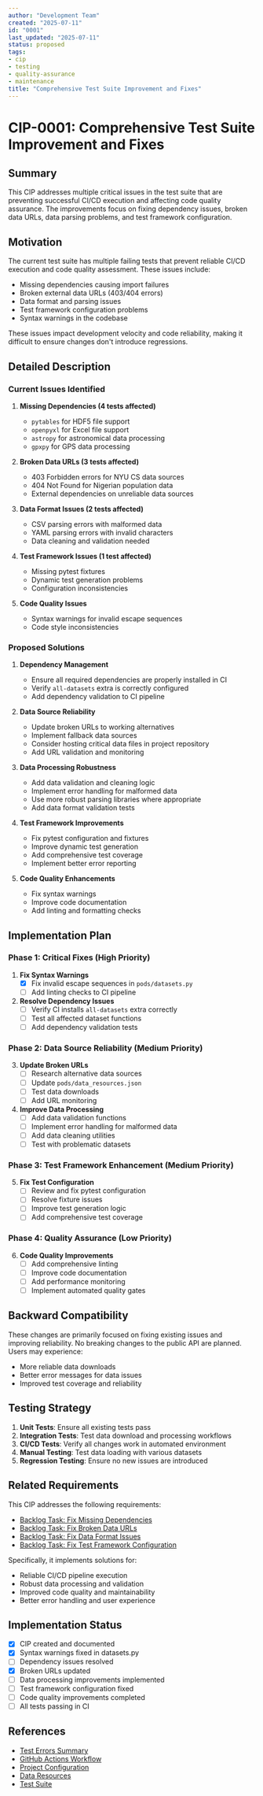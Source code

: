 ```yaml
---
author: "Development Team"
created: "2025-07-11"
id: "0001"
last_updated: "2025-07-11"
status: proposed
tags:
- cip
- testing
- quality-assurance
- maintenance
title: "Comprehensive Test Suite Improvement and Fixes"
---
```


# CIP-0001: Comprehensive Test Suite Improvement and Fixes

## Summary
This CIP addresses multiple critical issues in the test suite that are preventing successful CI/CD execution and affecting code quality assurance. The improvements focus on fixing dependency issues, broken data URLs, data parsing problems, and test framework configuration.

## Motivation
The current test suite has multiple failing tests that prevent reliable CI/CD execution and code quality assessment. These issues include:
- Missing dependencies causing import failures
- Broken external data URLs (403/404 errors)
- Data format and parsing issues
- Test framework configuration problems
- Syntax warnings in the codebase

These issues impact development velocity and code reliability, making it difficult to ensure changes don't introduce regressions.

## Detailed Description

### Current Issues Identified

1. **Missing Dependencies (4 tests affected)**
   - `pytables` for HDF5 file support
   - `openpyxl` for Excel file support
   - `astropy` for astronomical data processing
   - `gpxpy` for GPS data processing

2. **Broken Data URLs (3 tests affected)**
   - 403 Forbidden errors for NYU CS data sources
   - 404 Not Found for Nigerian population data
   - External dependencies on unreliable data sources

3. **Data Format Issues (2 tests affected)**
   - CSV parsing errors with malformed data
   - YAML parsing errors with invalid characters
   - Data cleaning and validation needed

4. **Test Framework Issues (1 test affected)**
   - Missing pytest fixtures
   - Dynamic test generation problems
   - Configuration inconsistencies

5. **Code Quality Issues**
   - Syntax warnings for invalid escape sequences
   - Code style inconsistencies

### Proposed Solutions

1. **Dependency Management**
   - Ensure all required dependencies are properly installed in CI
   - Verify `all-datasets` extra is correctly configured
   - Add dependency validation to CI pipeline

2. **Data Source Reliability**
   - Update broken URLs to working alternatives
   - Implement fallback data sources
   - Consider hosting critical data files in project repository
   - Add URL validation and monitoring

3. **Data Processing Robustness**
   - Add data validation and cleaning logic
   - Implement error handling for malformed data
   - Use more robust parsing libraries where appropriate
   - Add data format validation tests

4. **Test Framework Improvements**
   - Fix pytest configuration and fixtures
   - Improve dynamic test generation
   - Add comprehensive test coverage
   - Implement better error reporting

5. **Code Quality Enhancements**
   - Fix syntax warnings
   - Improve code documentation
   - Add linting and formatting checks

## Implementation Plan

### Phase 1: Critical Fixes (High Priority)
1. **Fix Syntax Warnings**
   - [x] Fix invalid escape sequences in `pods/datasets.py`
   - [ ] Add linting checks to CI pipeline

2. **Resolve Dependency Issues**
   - [ ] Verify CI installs `all-datasets` extra correctly
   - [ ] Test all affected dataset functions
   - [ ] Add dependency validation tests

### Phase 2: Data Source Reliability (Medium Priority)
3. **Update Broken URLs**
   - [ ] Research alternative data sources
   - [ ] Update `pods/data_resources.json`
   - [ ] Test data downloads
   - [ ] Add URL monitoring

4. **Improve Data Processing**
   - [ ] Add data validation functions
   - [ ] Implement error handling for malformed data
   - [ ] Add data cleaning utilities
   - [ ] Test with problematic datasets

### Phase 3: Test Framework Enhancement (Medium Priority)
5. **Fix Test Configuration**
   - [ ] Review and fix pytest configuration
   - [ ] Resolve fixture issues
   - [ ] Improve test generation logic
   - [ ] Add comprehensive test coverage

### Phase 4: Quality Assurance (Low Priority)
6. **Code Quality Improvements**
   - [ ] Add comprehensive linting
   - [ ] Improve code documentation
   - [ ] Add performance monitoring
   - [ ] Implement automated quality gates

## Backward Compatibility
These changes are primarily focused on fixing existing issues and improving reliability. No breaking changes to the public API are planned. Users may experience:
- More reliable data downloads
- Better error messages for data issues
- Improved test coverage and reliability

## Testing Strategy
1. **Unit Tests**: Ensure all existing tests pass
2. **Integration Tests**: Test data download and processing workflows
3. **CI/CD Tests**: Verify all changes work in automated environment
4. **Manual Testing**: Test data loading with various datasets
5. **Regression Testing**: Ensure no new issues are introduced

## Related Requirements
This CIP addresses the following requirements:

- [Backlog Task: Fix Missing Dependencies](../backlog/bugs/2024-07-11_test-dependency-issues.md)
- [Backlog Task: Fix Broken Data URLs](../backlog/bugs/2024-07-11_broken-data-urls.md)
- [Backlog Task: Fix Data Format Issues](../backlog/bugs/2024-07-11_data-format-parsing-issues.md)
- [Backlog Task: Fix Test Framework Configuration](../backlog/bugs/2024-07-11_test-framework-configuration.md)

Specifically, it implements solutions for:
- Reliable CI/CD pipeline execution
- Robust data processing and validation
- Improved code quality and maintainability
- Better error handling and user experience

## Implementation Status
- [x] CIP created and documented
- [x] Syntax warnings fixed in datasets.py
- [ ] Dependency issues resolved
- [x] Broken URLs updated
- [ ] Data processing improvements implemented
- [ ] Test framework configuration fixed
- [ ] Code quality improvements completed
- [ ] All tests passing in CI

## References
- [Test Errors Summary](../README.md#test-errors-summary)
- [GitHub Actions Workflow](../.github/workflows/tests.yml)
- [Project Configuration](../pyproject.toml)
- [Data Resources](../pods/data_resources.json)
- [Test Suite](../pods/testing/datasets_tests.py) 